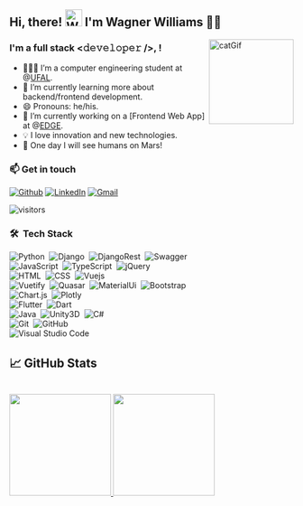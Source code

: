 <div>
  <h2>Hi, there! <img src="https://raw.githubusercontent.com/nixin72/nixin72/master/wave.gif" 
         alt="Waving hand animated gif"
         height="30"
         width="30" /> I'm Wagner Williams 👨‍💻</h2>
  <img align="right" alt="catGif" src="https://c.tenor.com/lDoAH0dehbIAAAAM/cat-mouse.gif" height="150px" class="giphy-embed" allowFullScreen>

### I'm a full stack <𝚍𝚎𝚟𝚎𝚕𝚘𝚙𝚎𝚛 />, !
- 👩🏻‍💻 I’m a computer engineering student at @[UFAL](https://ufal.br/).  
- 🌱 I’m currently learning more about backend/frontend development.  
- 😄 Pronouns: he/his.
- 🔭 I’m currently working on a [Frontend Web App] at @[EDGE](https://www.linkedin.com/company/edge-inovacao/mycompany/verification/).
- 💡 I love innovation and new technologies.
- 🚀 One day I will see humans on Mars!

### 📫 Get in touch
[![Github](https://img.shields.io/badge/GitHub-100000?style=for-the-badge&logo=github&logoColor=white)](https://github.com/wagnerfilho1995)
[![LinkedIn](https://img.shields.io/badge/LinkedIn-0077B5?style=for-the-badge&logo=linkedin&logoColor=white)](https://www.linkedin.com/in/wagner-williams-barros-ferreira-filho-ab513ab8/)
[![Gmail](https://img.shields.io/badge/Gmail-D14836?style=for-the-badge&logo=gmail&logoColor=white)](mailto:wwbff@ic.ufal.br)
  	
![visitors](https://visitor-badge.glitch.me/badge?page_id=wagnerfilho1995/wagnerfilho1995)
</div>

### 🛠 &nbsp;Tech Stack

![Python](https://img.shields.io/badge/Python-05122A?style=flat&logo=python)&nbsp;
![Django](https://img.shields.io/badge/Django-05122A?style=flat&logo=django)&nbsp;
![DjangoRest](https://img.shields.io/badge/DJANGO-REST-05122A?style=flat&logo=django)&nbsp;
![Swagger](https://img.shields.io/badge/Swagger-05122A?style=flat&logo=Swagger)&nbsp;
<br />
![JavaScript](https://img.shields.io/badge/-JavaScript-05122A?style=flat&logo=javascript)&nbsp;
![TypeScript](https://img.shields.io/badge/TypeScript-05122A?style=flat&logo=typescript)&nbsp;
![jQuery](https://img.shields.io/badge/-jQuery-05122A?style=flat&logo=jQuery)&nbsp;
<br />
![HTML](https://img.shields.io/badge/-HTML-05122A?style=flat&logo=HTML5)&nbsp;
![CSS](https://img.shields.io/badge/-CSS-05122A?style=flat&logo=CSS3&logoColor=1572B6)&nbsp;
![Vuejs](https://img.shields.io/badge/Vue.js-05122A?style=flat&logo=vue.js)&nbsp;
<br />
![Vuetify](https://img.shields.io/badge/Vuetify-05122A?style=flat&logo=vuetify)&nbsp;
![Quasar](https://img.shields.io/badge/Quasar-05122A?style=flat&logo=quasar)&nbsp;
![MaterialUi](https://img.shields.io/badge/Material--UI-05122A?style=flat&logo=material-ui)&nbsp;
![Bootstrap](https://img.shields.io/badge/-Bootstrap-05122A?style=flat&logo=bootstrap&logoColor=563D7C)&nbsp;
<br />
![Chart.js](https://img.shields.io/badge/Chart.js-05122A?style=flat&logo=chartdotjs)&nbsp;
![Plotly](https://img.shields.io/badge/Plotly-05122A?style=flat&logo=plotly)&nbsp;
<br />
![Flutter](https://img.shields.io/badge/Flutter-05122A?style=flat&logo=flutter)&nbsp;
![Dart](https://img.shields.io/badge/Dart-05122A?style=flat&logo=dart)&nbsp;
<br />
![Java](https://img.shields.io/badge/-Java-05122A?style=flat&logo=Java&logoColor=FFA518)&nbsp;
![Unity3D](https://img.shields.io/badge/-Unity3D-05122A?style=flat&logo=Unity3D&logoColor=FFA518)&nbsp;
![C#](https://img.shields.io/badge/C%23%20-05122A?style=flat&logo=c-sharp&logoColor=FFA518)&nbsp;
<br />
![Git](https://img.shields.io/badge/-Git-05122A?style=flat&logo=git)&nbsp;
![GitHub](https://img.shields.io/badge/-GitHub-05122A?style=flat&logo=github)&nbsp;
<br />
![Visual Studio Code](https://img.shields.io/badge/-Visual%20Studio%20Code-05122A?style=flat&logo=visual-studio-code&logoColor=007ACC)&nbsp;

## &#x1f4c8; GitHub Stats
<br>
<div>

  <a href="https://github.com/wagnerfilho1995">
  <img height="180em" src="https://github-readme-stats.vercel.app/api?username=wagnerfilho1995&show_icons=true&theme=cobalt&include_all_commits=true&count_private=true"/>
  <img height="180em" src="https://github-readme-stats.vercel.app/api/top-langs/?username=wagnerfilho1995&layout=compact&langs_count=7&theme=cobalt"/>
    
<!--   ![Snake animation](https://github.com/gabrielalimact/gabrielalimact/blob/output/github-contribution-grid-snake.svg) -->
</div>
